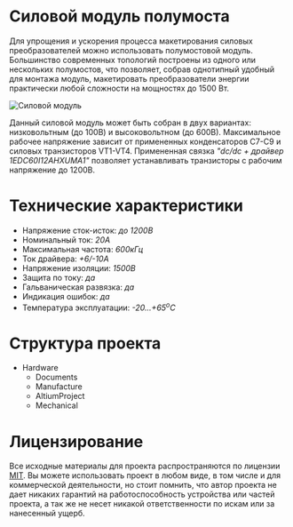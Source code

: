 # Силовой модуль полумоста

Для упрощения и ускорения процесса макетирования силовых преобразователей можно использовать полумостовой модуль. Большинство современных топологий построены из одного или нескольких полумостов, что позволяет, собрав однотипный удобный для монтажа модуль, макетировать преобразователи энергии практически любой сложности на мощностях до 1500 Вт.

![Силовой модуль](https://habrastorage.org/webt/bp/_y/4n/bp_y4nwmd0wuvems9xmc-zyptug.jpeg)

Данный силовой модуль может быть собран в двух вариантах: низковольтным (до 100В) и высоковольтном (до 600В). Максимальное рабочее напряжение зависит от примененных конденсаторов С7-C9 и силовых транзисторов VT1-VT4. Примененная связка *"dc/dc + драйвер 1EDC60I12AHXUMA1"* позволяет устанавливать транзисторы с рабочим напряжение до 1200В.

# Технические характеристики

* Напряжение сток-исток: *до 1200В*
* Номинальный ток: *20А*
* Максимальная частота: *600кГц*
* Ток драйвера: *+6/-10А*
* Напряжение изоляции: *1500В*
* Защита по току: *да*
* Гальваническая развязка: *да*
* Индикация ошибок: *да*
* Температура эксплуатации: *-20...+65<sup>o</sup>C*

# Структура проекта

* Hardware
    * Documents
    * Manufacture
    * AltiumProject
    * Mechanical

# Лицензирование

Все исходные материалы для проекта распространяются по лицензии [MIT](./LICENSE "Описание лицензии"). Вы можете использовать проект в любом виде, в том числе и для коммерческой деятельности, но стоит помнить, что автор проекта не дает никаких гарантий на работоспособность устройства или частей проекта, а так же не несет никакой ответственности по искам или за нанесенный ущерб.

